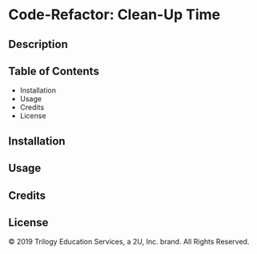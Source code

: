 # Code-Refactor: Clean-Up Time

## Description

## Table of Contents

* Installation
* Usage
* Credits
* License

## Installation

## Usage

## Credits

## License

© 2019 Trilogy Education Services, a 2U, Inc. brand. All Rights Reserved.